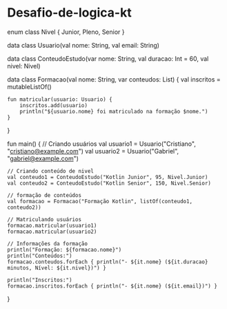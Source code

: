 # Desafio-de-logica-kt

enum class Nivel { Junior, Pleno, Senior }

data class Usuario(val nome: String, val email: String)

data class ConteudoEstudo(var nome: String, val duracao: Int = 60, val nivel: Nivel)

data class Formacao(val nome: String, var conteudos: List<ConteudoEstudo>) {
    val inscritos = mutableListOf<Usuario>()
    
    fun matricular(usuario: Usuario) {
        inscritos.add(usuario)
        println("${usuario.nome} foi matriculado na formação $nome.")
    }
}

fun main() {
    // Criando usuários
    val usuario1 = Usuario("Cristiano", "cristiano@example.com")
    val usuario2 = Usuario("Gabriel", "gabriel@example.com")
    
    // Criando conteúdo de nivel
    val conteudo1 = ConteudoEstudo("Kotlin Junior", 95, Nivel.Junior)
    val conteudo2 = ConteudoEstudo("Kotlin Senior", 150, Nivel.Senior)
    
    // formação de conteúdos
    val formacao = Formacao("Formação Kotlin", listOf(conteudo1, conteudo2))
    
    // Matriculando usuários 
    formacao.matricular(usuario1)
    formacao.matricular(usuario2)
    
    // Informações da formação
    println("Formação: ${formacao.nome}")
    println("Conteúdos:")
    formacao.conteudos.forEach { println("- ${it.nome} (${it.duracao} minutos, Nível: ${it.nivel})") }
    
    println("Inscritos:")
    formacao.inscritos.forEach { println("- ${it.nome} (${it.email})") }
}
